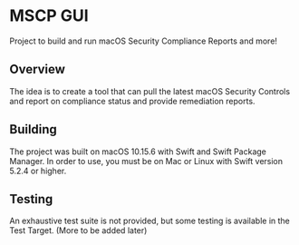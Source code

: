 # MSCP GUI

Project to build and run macOS Security Compliance Reports and more!

## Overview

The idea is to create a tool that can pull the latest macOS Security Controls and report on compliance status and provide remediation reports.

## Building

The project was built on macOS 10.15.6 with Swift and Swift Package Manager.  In order to use, you must be on Mac or Linux with Swift version 5.2.4 or higher.

## Testing

An exhaustive test suite is not provided, but some testing is available in the Test Target.  (More to be added later)
